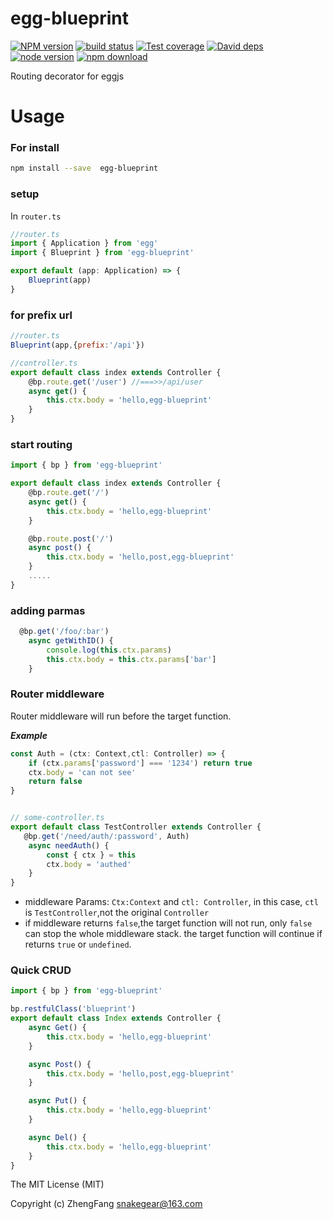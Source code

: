 # egg-blueprint
[![NPM version][npm-image]][npm-url]
[![build status][travis-image]][travis-url]
[![Test coverage][coveralls-image]][coveralls-url]
[![David deps][david-image]][david-url]
[![node version][node-image]][node-url]
[![npm download][download-image]][download-url]

[npm-image]: https://img.shields.io/npm/v/egg-blueprint.svg?style=flat-square
[npm-url]: https://npmjs.org/package/egg-blueprint
[travis-image]: https://img.shields.io/travis/215566435/egg-blueprint.svg?style=flat-square
[travis-url]: https://travis-ci.org/215566435/egg-blueprint
[coveralls-image]: https://img.shields.io/coveralls/215566435/egg-blueprint.svg?style=flat-square
[coveralls-url]: https://coveralls.io/r/215566435/egg-blueprint?branch=master
[david-image]: https://img.shields.io/david/215566435/egg-blueprint.svg?style=flat-square
[david-url]: https://david-dm.org/215566435/egg-blueprint
[node-image]: https://img.shields.io/badge/node.js-%3E=_8.0-green.svg?style=flat-square
[node-url]: http://nodejs.org/download/
[download-image]: https://img.shields.io/npm/dm/egg-blueprint.svg?style=flat-square
[download-url]: https://npmjs.org/package/egg-blueprint

Routing decorator for eggjs

# Usage



### For install
```bash
npm install --save  egg-blueprint
```

### setup
In `router.ts`

```ts
//router.ts
import { Application } from 'egg'
import { Blueprint } from 'egg-blueprint'

export default (app: Application) => {
    Blueprint(app)
}

```

### for prefix url
```js
//router.ts
Blueprint(app,{prefix:'/api'})

//controller.ts
export default class index extends Controller {
    @bp.route.get('/user') //===>>/api/user
    async get() {
        this.ctx.body = 'hello,egg-blueprint'
    }
}

```


### start routing

```js
import { bp } from 'egg-blueprint'

export default class index extends Controller {
    @bp.route.get('/')
    async get() {
        this.ctx.body = 'hello,egg-blueprint'
    }

    @bp.route.post('/')
    async post() {
        this.ctx.body = 'hello,post,egg-blueprint'
    }
    .....
}
```

### adding parmas

```js
  @bp.get('/foo/:bar')
    async getWithID() {
        console.log(this.ctx.params)
        this.ctx.body = this.ctx.params['bar']
    }
```

### Router middleware

Router middleware will run before the target function.

***Example***

```ts
const Auth = (ctx: Context,ctl: Controller) => {
    if (ctx.params['password'] === '1234') return true
    ctx.body = 'can not see'
    return false
}


// some-controller.ts
export default class TestController extends Controller {
   @bp.get('/need/auth/:password', Auth)
    async needAuth() {
        const { ctx } = this
        ctx.body = 'authed'
    }
}
```

- middleware Params: ```Ctx:Context``` and ```ctl: Controller```, in this case, ```ctl``` is ```TestController```,not the original ```Controller```
- if middleware returns ```false```,the target function will not run, only ```false``` can stop the whole middleware stack. the target function will continue if returns ```true``` or ```undefined```.




### Quick CRUD

```js
import { bp } from 'egg-blueprint'

bp.restfulClass('blueprint')
export default class Index extends Controller {
    async Get() {
        this.ctx.body = 'hello,egg-blueprint'
    }

    async Post() {
        this.ctx.body = 'hello,post,egg-blueprint'
    }

    async Put() {
        this.ctx.body = 'hello,egg-blueprint'
    }

    async Del() {
        this.ctx.body = 'hello,egg-blueprint'
    }
}
```

The MIT License (MIT)

Copyright (c) ZhengFang <snakegear@163.com> 

